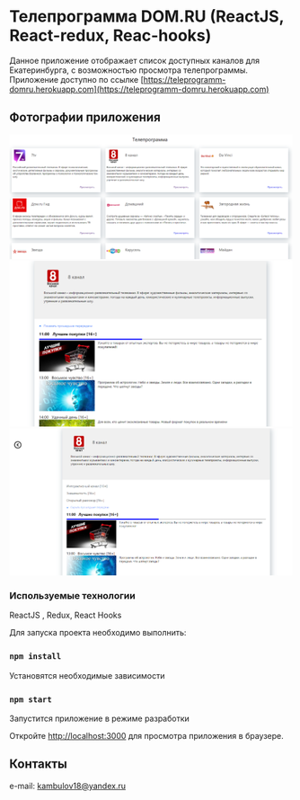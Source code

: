 # Телепрограмма DOM.RU (ReactJS, React-redux, Reac-hooks)

Данное приложение отображает список доступных каналов для Екатеринбурга, с возможностью просмотра телепрограммы.
Приложение доступно по ссылке [https://teleprogramm-domru.herokuapp.com](https://teleprogramm-domru.herokuapp.com)

## Фотографии приложения
![Главная страница](https://github.com/Astral1004/teleprogramm-domru/blob/main/public/image-1.png)
![Телепрограмма канала](https://github.com/Astral1004/teleprogramm-domru/blob/main/public/image-2.png)
![Телепрограмма канала](https://github.com/Astral1004/teleprogramm-domru/blob/main/public/image-3.png)
### Используемые технологии 
ReactJS , Redux, React Hooks 

Для запуска проекта необходимо выполнить:
### `npm install`
Установятся необходимые зависимости
### `npm start`

Запустится приложение в режиме разработки

Откройте [http://localhost:3000](http://localhost:3000) для просмотра приложения в браузере.


## Контакты

e-mail: kambulov18@yandex.ru


